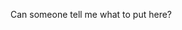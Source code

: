 Can someone tell me what to put here?

<!---
ScootKampfer/ScootKampfer is a ✨ special ✨ repository because its `README.md` (this file) appears on your GitHub profile.
You can click the Preview link to take a look at your changes.
--->
